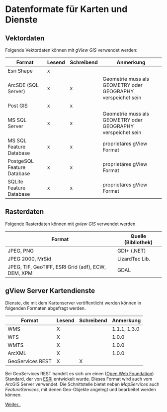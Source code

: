 Datenformate für Karten und Dienste
===================================

Vektordaten
-----------

Folgende Vektordaten können mit *gView GIS* verwendet werden:


 Format                   | Lesend   | Schreibend  | Anmerkung                     
--------------------------|----------|-------------|-------------------------------
 Esri Shape               |    x     |             |                               
 ArcSDE (SQL Server)      |    x     |      x      |  Geometrie muss als GEOMETRY oder GEOGRAPHY verspeichet sein                 
 Post GIS                 |    x     |      x      |                               
 MS SQL Server            |    x     |      x      |  Geometrie muss als GEOMETRY oder GEOGRAPHY verspeichet sein 
 MS SQL   Feature Database|    x     |      x      |  proprietäres gView Format              
 PostgeSQL Feature Database|    x     |      x      |  proprietäres gView Format                               
 SQLite   Feature Database                 |    x     |      x      |  proprietäres gView Format                    

Rasterdaten
-----------

Folgende Rasterdaten können mit *gview GIS* verwendet werden.


 Format                             | Quelle (Bibliothek)                           
------------------------------------|--------------------------------------------
 JPEG, PNG                          | GDI+ (.NET)                                   
 JPEG 2000, MrSid                   | LizardTec Lib.                                
 JPEG, TIF, GeoTIFF, ESRI Grid (adf), ECW, DEM, XPM   | GDAL                                          
                                             


gView Server Kartendienste
--------------------------

Dienste, die mit dem Kartenserver veröffentlicht werden können in folgenden Formaten abgefragt werden.

 
 Format                   | Lesend   | Schreibend  | Anmerkung                     
--------------------------|----------|-------------|-------------------------------
 WMS                      | X        |             | 1.1.1, 1.3.0                  
 WFS                      | X        |             | 1.0.0                         
 WMTS                     | X        |             | 1.0.0                         
 ArcXML                   | X        |             | 1.0.0                          
 GeoServices REST         | X        | X           |                               

Bei GeoServices REST handelt es sich um einen ([Open Web Foundation](http://www.openwebfoundation.org/faqs/users-of-owf-agreements)) Standard, der von
[ESRI](https://www.esri.com/en-us/arcgis/open-vision/overview) entwickelt wurde. Dieses Format wird auch vom ArcGIS Server verwendet.
Die Schnittstelle bietet neben *MapServices* auch *FeatureServices*, mit denen Geo-Objekte angelegt und bearbeitet 
werden können.


[Weiter..](desktop/init.md)
 